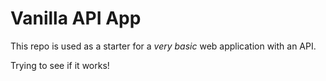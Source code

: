 # Vanilla API App

This repo is used as a starter for a _very basic_ web application with an API.

Trying to see if it works!

